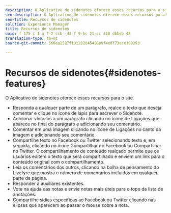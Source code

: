 ```yaml
---
description: O Aplicativo de sidenotes oferece esses recursos para o site.
seo-description: O Aplicativo de sidenotes oferece esses recursos para o site.
seo-title: Recursos de sidenotes
solution: Experience Manager
title: Recursos de sidenotes
uuid: f 175 c 1 a 7-2 ccb -43 f 9-bc 21-cc 418 dbbeb 48
translation-type: tm+mt
source-git-commit: 566ea2587f101202045488e9f4edf73ece100293

---
```



# Recursos de sidenotes{#sidenotes-features}

O Aplicativo de sidenotes oferece esses recursos para o site.



* Responda a qualquer parte de um parágrafo, realce o texto que deseja comentar e clique no ícone de lápis para escrever o Sidenote.
* Adicionar vínculos a um parágrafo clicando no ícone de Ligações que aparece no final do parágrafo e adicionando seu comentário.
* Comentar em uma imagem clicando no ícone de Ligações no canto da imagem e adicionando seu comentário.
* Compartilhe texto no Facebook ou Twitter selecionando texto e, em seguida, clicando no ícone Compartilhar no Facebook ou Compartilhar no Twitter. O compartilhamento de conteúdo realçado permite que os usuários editem o texto que será compartilhado e enviem um link para o conteúdo original com o compartilhamento.
* Leia os comentários dos outros, clicando na bolha de pensamento do Livefyre que mostra o número de comentários incluídos em qualquer parte da página.
* Responder a auxiliares existentes.
* Vote na ajuda das notas e envie notas mais úteis para o topo da lista de anotações.
* Compartilhe sidias específicas ao Facebook ou Twitter clicando nas elipses que aparecem ao passar o mouse sobre a nota.

